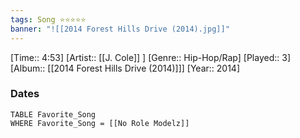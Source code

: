 ```yaml
---
tags: Song ⭐⭐⭐⭐⭐ 
banner: "![[2014 Forest Hills Drive (2014).jpg]]"
---
```

[Time:: 4:53]
[Artist:: [[J. Cole]] ]
[Genre:: Hip-Hop/Rap]
[Played:: 3]
[Album:: [[2014 Forest Hills Drive (2014)]]]
[Year:: 2014]
### Dates
````dataview
TABLE Favorite_Song
WHERE Favorite_Song = [[No Role Modelz]]
````